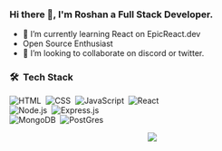### Hi there 👋, I'm Roshan a Full Stack Developer.

<!--
<p align="center">
  <img src="https://capsule-render.vercel.app/api?text=Hey!%20Thats%20me%20Roshan%20😉&animation=fadeIn&type=waving&color=gradient&height=160&section=header"/>
</p>
-->


<!--
**Roshan-Horo/Roshan-Horo** is a ✨ _special_ ✨ repository because its `README.md` (this file) appears on your GitHub profile.

Here are some ideas to get you started:

- 🌱 I’m currently learning React on EpicReact.dev
- 👯 I’m looking to collaborate on discord or twitter.
- 🤔 I’m looking for help with ...
- 💬 Ask me about ...
- 📫 How to reach me: ...
- 😄 Pronouns: ...
- ⚡ Fun fact: ...
-->

- 🌱 I’m currently learning React on EpicReact.dev
- Open Source Enthusiast
- 👯 I’m looking to collaborate on discord or twitter.

### 🛠 &nbsp;Tech Stack

![HTML](https://img.shields.io/badge/-HTML-05122A?style=flat&logo=HTML5)&nbsp;
![CSS](https://img.shields.io/badge/-CSS-05122A?style=flat&logo=CSS3&logoColor=1572B6)&nbsp;
![JavaScript](https://img.shields.io/badge/-JavaScript-05122A?style=flat&logo=javascript)&nbsp;
![React](https://img.shields.io/badge/-React-05122A?style=flat&logo=react)&nbsp;
<br />
![Node.js](https://img.shields.io/badge/-Node.js-05122A?style=flat&logo=node.js)&nbsp;
![Express.js](https://img.shields.io/badge/-Express.js-05122A?style=flat&logo=express.js)&nbsp;
<br />
![MongoDB](https://img.shields.io/badge/-mongoDB-05122A?style=flat&logo=mongoDB)&nbsp;
![PostGres](https://img.shields.io/badge/-Postgres-05122A?style=flat&logo=postgresql)&nbsp;
<br />
<p align="center">
  <img src="https://github-readme-stats.vercel.app/api/top-langs/?username=Roshan-Horo&hide=TeX&layout=compact&theme=dark#gh-dark-mode-only"/>
</p>
<!-- # Github Stats
<!--
<div align="center">
  <img width="48%" src="https://github-readme-stats.vercel.app/api?username=Roshan-Horo&show_icons=true&theme=dracula" />
  <img width="48%" src="http://github-readme-streak-stats.herokuapp.com?user=Roshan-Horo&theme=dracula&hide_border=true" />
</div>
-->
<br/><br/>

